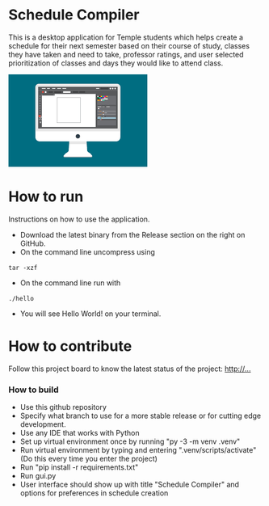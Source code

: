 # Schedule Compiler
This is a desktop application for Temple students which helps create a schedule for their next semester based on their course of study, classes they have taken and need to take, professor ratings, and user selected prioritization of classes and days they would like to attend class.

![This is a screenshot.](images.png)
# How to run
Instructions on how to use the application.   
- Download the latest binary from the Release section on the right on GitHub.  
- On the command line uncompress using
```
tar -xzf  
```
- On the command line run with
```
./hello
```
- You will see Hello World! on your terminal. 

# How to contribute
Follow this project board to know the latest status of the project: [http://...]([http://...])  

### How to build
- Use this github repository
- Specify what branch to use for a more stable release or for cutting edge development.  
- Use any IDE that works with Python
- Set up virtual environment once by running "py -3 -m venv .venv"
- Run virtual environment by typing and entering ".venv/scripts/activate" (Do this every time you enter the project)
- Run "pip install -r requirements.txt"
- Run gui.py
- User interface should show up with title "Schedule Compiler" and options for preferences in schedule creation
